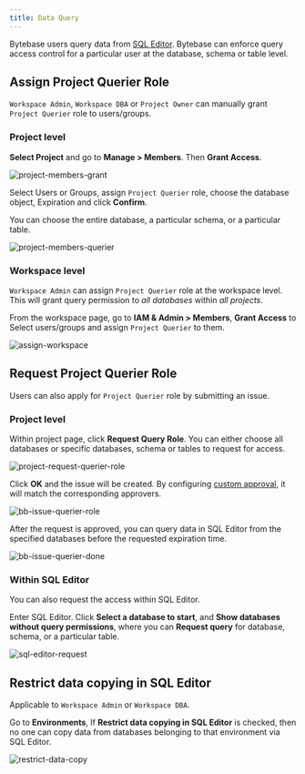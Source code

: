 ```yaml
---
title: Data Query
---
```


Bytebase users query data from [SQL Editor](/docs/sql-editor/run-queries/). Bytebase can enforce query access control for a particular user at the database, schema or table level.

## Assign Project Querier Role

`Workspace Admin`, `Workspace DBA` or `Project Owner` can manually grant `Project Querier` role to users/groups.

### Project level

**Select Project** and go to **Manage > Members**. Then **Grant Access**.

![project-members-grant](/content/docs/security/data-query/project-members-grant.webp)

Select Users or Groups, assign `Project Querier` role, choose the database object, Expiration and click **Confirm**.

You can choose the entire database, a particular schema, or a particular table.

![project-members-querier](/content/docs/security/data-query/project-members-querier.webp)

### Workspace level

`Workspace Admin` can assign `Project Querier` role at the workspace level. This will grant query permission to _all databases_ within _all projects_.

From the workspace page, go to **IAM & Admin > Members**, **Grant Access** to Select users/groups and assign `Project Querier` to them.

![assign-workspace](/content/docs/security/data-query/assign-workspace.webp)

## Request Project Querier Role

<PricingPlanBlock feature_name='QUERY_EXPORT_APPROVAL_WORKFLOW' />

Users can also apply for `Project Querier` role by submitting an issue.

### Project level

Within project page, click **Request Query Role**. You can either choose all databases or specific databases, schema or tables to request for access.

![project-request-querier-role](/content/docs/security/data-query/project-request-querier-role.webp)

Click **OK** and the issue will be created. By configuring [custom approval](/docs/administration/custom-approval/), it will match the corresponding approvers.

![bb-issue-querier-role](/content/docs/security/data-query/bb-issue-querier-role.webp)

After the request is approved, you can query data in SQL Editor from the specified databases before the requested expiration time.

![bb-issue-querier-done](/content/docs/security/data-query/bb-issue-querier-done.webp)

### Within SQL Editor

You can also request the access within SQL Editor.

Enter SQL Editor. Click **Select a database to start**, and **Show databases without query permissions**, where you can **Request query** for database, schema, or a particular table.

![sql-editor-request](/content/docs/security/data-query/sql-editor-request.webp)

## Restrict data copying in SQL Editor

Applicable to `Workspace Admin` or `Workspace DBA`.

Go to **Environments**, If **Restrict data copying in SQL Editor** is checked, then no one can copy data from databases belonging to that environment via SQL Editor.

![restrict-data-copy](/content/docs/security/data-query/restrict-data-copy.webp)

